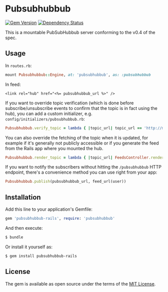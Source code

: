 # Pubsubhubbub

[![Gem Version](http://img.shields.io/gem/v/pubsubhubbub-rails.svg)][gem]
[![Dependency Status](http://img.shields.io/gemnasium/Gargron/pubsubhubbub.svg)][gemnasium]

[gem]: https://rubygems.org/gems/pubsubhubbub-rails
[gemnasium]: https://gemnasium.com/Gargron/pubsubhubbub

This is a mountable PubSubHubbub server conforming to the v0.4 of the spec.

## Usage

In `routes.rb`:

```ruby
mount Pubsubhubbub::Engine, at: 'pubsubhubbub', as: :pubsubhubbub
```

In feed:

```erb
<link rel="hub" href="<%= pubsubhubbub_url %>" />
```

If you want to override topic verification (which is done before subscribe/unsubscribe events to confirm that the topic is in fact using the hub), you can add a custom initializer, e.g. `config/initializers/pubsubhubbub.rb`:

```ruby
Pubsubhubbub.verify_topic = lambda { |topic_url| topic_url == 'http://mysite.com/my-feed' }
```

You can also override the fetching of the topic when it is updated, for example if it's generally not publicly accessible or if you generate the feed from the Rails app where you mounted the hub.

```ruby
Pubsubhubbub.render_topic = lambda { |topic_url| FeedsController.render(:show) }
```

If you want to notify the subscribers without hitting the `/pubsubhubbub` HTTP endpoint, there's a convenience method you can use right from your app:

```ruby
Pubsubhubbub.publish(pubsubhubbub_url, feed_url(user))
```

## Installation
Add this line to your application's Gemfile:

```ruby
gem 'pubsubhubbub-rails', require: 'pubsubhubbub'
```

And then execute:
```bash
$ bundle
```

Or install it yourself as:
```bash
$ gem install pubsubhubbub-rails
```

## License
The gem is available as open source under the terms of the [MIT License](http://opensource.org/licenses/MIT).
